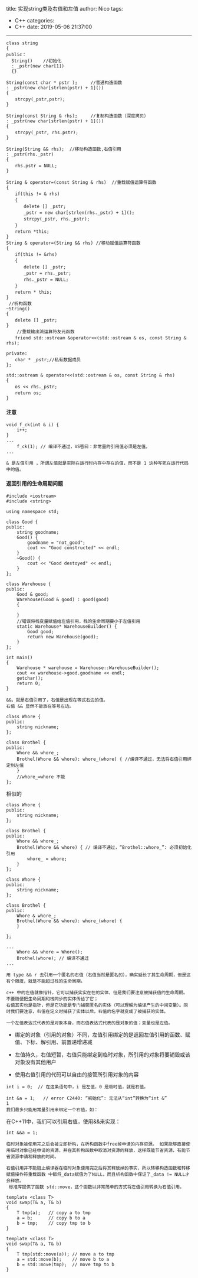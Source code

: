 title: 实现string类及右值和左值
author: Nico
tags:
  - C++
categories:
  - C++
date: 2019-05-06 21:37:00
---
```
class string
{
public：
  String()    //初始化
  : _pstr(new char[1])
  {}
 
String(const char * pstr );     //普通构造函数
: _pstr(new char[strlen(pstr) + 1]())
{
　　strcpy(_pstr,pstr);
}
 
String(const String & rhs); 	//复制构造函数（深度拷贝）
: _pstr(new char[strlen(pstr) + 1]())
{
　　strcpy(_pstr, rhs.pstr);
}
 
String(String && rhs);  //移动构造函数,右值引用
: _pstr(rhs._pstr)
{
　　rhs.pstr = NULL;
}
 
String & operator=(const String & rhs)  //重载赋值运算符函数
{
　　if(this != & rhs)
　　{
　　　　delete [] _pstr;
　　　　_pstr = new char[strlen(rhs._pstr) + 1]();
　　　　strcpy(_pstr, rhs._pstr);
　　}
　　return *this;
}
String & operator=(String && rhs) //移动赋值运算符函数
{
　　if(this != &rhs)
　　{
　　　　delete [] _pstr;
　　　　_pstr = rhs._pstr;
　　　　rhs._pstr = NULL;
　　}
　　return * this;
}
 //析构函数
~String()
{
　　delete [] _pstr;
}
 	//重载输出流运算符友元函数
　　friend std::ostream &operator<<(std::ostream & os, const String & rhs);
  
private:
　　char * _pstr;//私有数据成员
};
 
std::ostream & operator<<(std::ostream & os, const String & rhs)
{
　　os << rhs._pstr;
　　return os;
}
```

#### 注意

```
void f_ck(int & i) {
    i++;
}
...
    f_ck(1); // 编译不通过，VS答曰：非常量的引用值必须是左值。
...
```

	& 是左值引用	，所谓左值就是实际在运行时内存中存在的值，而不是 1 这种写死在运行代码中的值。
    
#### 返回引用的生命周期问题
```
#include <iostream>
#include <string>

using namespace std;

class Good {
public:
    string goodname;
    Good() {
        goodname = "not_good";
        cout << "Good constructed" << endl;
    }
    ~Good() {
        cout << "Good destoyed" << endl;
    }
};

class Warehouse {
public:
    Good & good;
    Warehouse(Good & good) : good(good)
    {

    }
    //错误将栈变量赋值给左值引用，栈的生命周期要小于左值引用
    static Warehouse* WarehouseBuilder() {
        Good good;
        return new Warehouse(good);
    }
};

int main()
{   
    Warehouse * warehouse = Warehouse::WarehouseBuilder();
    cout << warehouse->good.goodname << endl;
    getchar();
    return 0;
}

```

  	&&，就是右值引用了，右值是出现在等式右边的值。 
  	右值 && 显然不能放在等号左边。
    
```
class Whore {
public:
    string nickname;
};

class Brothel {
public: 
    Whore && whore_;
    Brothel(Whore && whore): whore_(whore) { //编译不通过，无法将右值引用绑定到左值
    }
	//whore_=whore 不能
};
```
相似的
```
class Whore {
public:
    string nickname;
};

class Brothel {
public: 
    Whore && whore_;
    Brothel(Whore && whore) { // 编译不通过，“Brothel::whore_”: 必须初始化引用
        whore_ = whore;
    }
};
```

```
class Whore {
public:
    string nickname;
};

class Brothel {
public: 
    Whore & whore_;
    Brothel(Whore && whore): whore_(whore) {
    }

};

...
    Whore && whore = Whore();
    Brothel(whore); // 编译不通过
...
```

	用 type && r 去引用一个匿名的右值（右值当然是匿名的），确实延长了其生命周期，但是这有个限度，就是不能超过栈的生命周期。
    
    c++ 中的左值就像指针，它可以捕获实实在在的实体，但是我们要注意被捕获值的生命周期。不要随便把生命周期和栈同步的实体传给了它； 
	右值其实也是指针，但是它功能是专门捕获匿名的实体（可以理解为编译产生的中间变量）。同时我们要注意，右值在定义时捕获了实体以后，右值的名字就变成了被捕获的实体。
    
    一个左值表达式代表的是对象本身，而右值表达式代表的是对象的值；变量也是左值。
    
    
   - 绑定的对象（引用的对象）不同，左值引用绑定的是返回左值引用的函数、赋值、下标、解引用、前置递增递减
   
- 左值持久，右值短暂，右值只能绑定到临时对象，所引用的对象将要销毁或该对象没有其他用户

- 使用右值引用的代码可以自由的接管所引用对象的内容

```
int i = 0;  // 在这条语句中，i 是左值，0 是临时值，就是右值。
```

```
int &a = 1;   // error C2440: “初始化”: 无法从“int”转换为“int &”
1
我们最多只能用常量引用来绑定一个右值，如：
```

在C++11中，我们可以引用右值，使用&&来实现：
```
int &&a = 1;
```

	临时对象被使用完之后会被立即析构，在析构函数中free掉申请的内存资源。 如果能够直接使用临时对象已经申请的资源，并在其析构函数中取消对资源的释放，这样既能节省资源，有能节省资源申请和释放的时间。
    
    右值引用并不能阻止编译器在临时对象使用完之后将其释放掉的事实，所以转移构造函数和转移赋值操作符重载函数 中都将_data赋值为了NULL，而且析构函数中保证了_data != NULL才会释放。
  	 标准库提供了函数 std::move，这个函数以非常简单的方式将左值引用转换为右值引用。
    
```
template <class T> 
void swap(T& a, T& b) 
{ 
    T tmp(a);   // copy a to tmp 
    a = b;      // copy b to a 
    b = tmp;    // copy tmp to b 
}
```
```
template <class T>
void swap(T& a, T& b) 
{ 
    T tmp(std::move(a)); // move a to tmp 
    a = std::move(b);    // move b to a 
    b = std::move(tmp);  // move tmp to b 
}
```